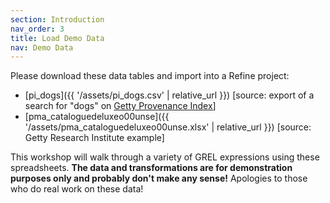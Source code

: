 ```yaml
---
section: Introduction
nav_order: 3
title: Load Demo Data
nav: Demo Data
---
```


Please download these data tables and import into a Refine project:

- [pi_dogs]({{ '/assets/pi_dogs.csv' | relative_url }}) [source: export of a search for "dogs" on [Getty Provenance Index](https://www.getty.edu/research/tools/provenance/)]
- [pma_cataloguedeluxeo00unse]({{ '/assets/pma_cataloguedeluxeo00unse.xlsx' | relative_url }}) [source: Getty Research Institute example]

This workshop will walk through a variety of GREL expressions using these spreadsheets. 
**The data and transformations are for demonstration purposes only and probably don't make any sense!**
Apologies to those who do real work on these data!
